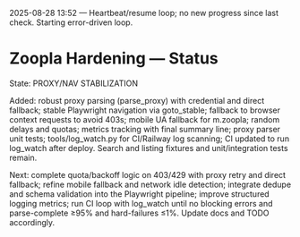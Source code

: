 2025-08-28 13:52 — Heartbeat/resume loop; no new progress since last check. Starting error-driven loop.

# Zoopla Hardening — Status

State: PROXY/NAV STABILIZATION

Added: robust proxy parsing (parse_proxy) with credential and direct fallback; stable Playwright navigation via goto_stable; fallback to browser context requests to avoid 403s; mobile UA fallback for m.zoopla; random delays and quotas; metrics tracking with final summary line; proxy parser unit tests; tools/log_watch.py for CI/Railway log scanning; CI updated to run log_watch after deploy. Search and listing fixtures and unit/integration tests remain.

Next: complete quota/backoff logic on 403/429 with proxy retry and direct fallback; refine mobile fallback and network idle detection; integrate dedupe and schema validation into the Playwright pipeline; improve structured logging metrics; run CI loop with log_watch until no blocking errors and parse-complete ≥95% and hard-failures ≤1%. Update docs and TODO accordingly.
